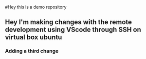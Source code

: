 #Hey this is a demo repository

## Hey I'm making changes with the remote development using VScode through SSH on virtual box ubuntu

### Adding a third change